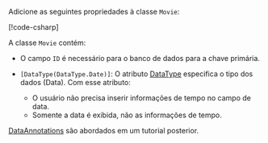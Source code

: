 <!-- THIS INCLUDE USED BY MVC AND RP -->
Adicione as seguintes propriedades à classe `Movie`:

[!code-csharp[](~/tutorials/razor-pages/razor-pages-start/sample/RazorPagesMovie22/Models/Movie.cs?name=snippet1)]

A classe `Movie` contém:

* O campo `ID` é necessário para o banco de dados para a chave primária.
* `[DataType(DataType.Date)]`: O atributo [DataType](/dotnet/api/microsoft.aspnetcore.mvc.dataannotations.internal.datatypeattributeadapter) especifica o tipo dos dados (Data). Com esse atributo:

  * O usuário não precisa inserir informações de tempo no campo de data.
  * Somente a data é exibida, não as informações de tempo.

[DataAnnotations](/dotnet/api/system.componentmodel.dataannotations) são abordados em um tutorial posterior.
